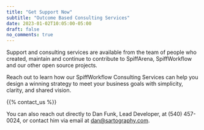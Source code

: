 ```yaml
---
title: "Get Support Now"
subtitle: "Outcome Based Consulting Services"
date: 2023-01-02T10:05:00-05:00
draft: false
no_comments: true
---
```


Support and consulting services are available from the team of people who created, maintain and continue to contribute to SpiffArena, SpiffWorkflow and our other open source projects.

Reach out to learn how our SpiffWorkflow Consulting Services can help you design a winning strategy to meet your business goals with simplicity, clarity, and shared vision.

{{% contact_us %}}

You can also reach out directly to Dan Funk, Lead Developer, at (540) 457-0024, or contact him via email at dan@sartography.com.
